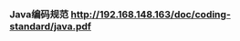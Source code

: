 ### Java编码规范  [http:\/\/192.168.148.163\/doc\/coding-standard\/java.pdf](http://192.168.148.163/doc/coding-standard/java.pdf)

